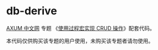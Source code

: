 # db-derive

[AXUM 中文网](https://axum.rs) 专题 《[使用过程宏实现 CRUD 操作](https://axum.rs/subject/db-derive)》配套代码。

本代码仅供购买该专题的用户使用，未购买该专题者请勿使用。
